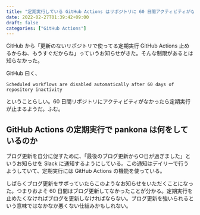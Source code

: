 ```yaml
---
title: "定期実行している GitHub Actions はリポジトリに 60 日間アクティビティがないと止められる"
date: 2022-02-27T01:39:42+09:00
draft: false
categories: ["GitHub Actions"]
---
```


GitHub から「更新のないリポジトリで使ってる定期実行 GitHub Actions 止めるからね、もうすぐだからね」っていうお知らせがきた。そんな制限があるとは知らなかった。

<!--more-->

GitHub 曰く、

```
Scheduled workflows are disabled automatically after 60 days of repository inactivity
```

ということらしい。60 日間リポジトリにアクティビティがなかったら定期実行が止まるようだ。ふむ。

## GitHub Actions の定期実行で pankona は何をしているのか

ブログ更新を自分に促すために、「最後のブログ更新から○日が過ぎました」というお知らせを Slack に通知するようにしている。この通知はデイリーで行うようしていて、定期実行には GitHub Actions の機能を使っている。

しばらくブログ更新をサボっていたらこのようなお知らせをいただくことになった。つまりおよそ 60 日間はブログ更新してなかったことが分かる。定期実行を止めたくなければブログを更新しなければならない。ブログ更新を強いられるという意味ではなかなか悪くない仕組みかもしれない。

